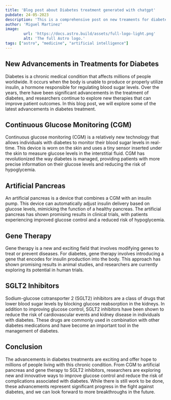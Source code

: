 ```yaml
---
title: 'Blog post about Diabetes treatment generated with chatgpt'
pubdate: 24-05-2023
description: 'This is a comprehensive post on new treaments for diabetes patients generated with chatgpt'
author: 'Miguel Martinez'
image: 
        url: 'https://docs.astro.build/assets/full-logo-light.png' 
        alt: 'The full Astro logo.'
tags: ["astro", "medicine", "artificial intelligence"]        
---
```



## New Advancements in Treatments for Diabetes
Diabetes is a chronic medical condition that affects millions of people worldwide. It occurs when the body is unable to produce or properly utilize insulin, a hormone responsible for regulating blood sugar levels. Over the years, there have been significant advancements in the treatment of diabetes, and researchers continue to explore new therapies that can improve patient outcomes. In this blog post, we will explore some of the latest advancements in diabetes treatment.

## Continuous Glucose Monitoring (CGM)
Continuous glucose monitoring (CGM) is a relatively new technology that allows individuals with diabetes to monitor their blood sugar levels in real-time. This device is worn on the skin and uses a tiny sensor inserted under the skin to measure glucose levels in the interstitial fluid. CGM has revolutionized the way diabetes is managed, providing patients with more precise information on their glucose levels and reducing the risk of hypoglycemia.

## Artificial Pancreas
An artificial pancreas is a device that combines a CGM with an insulin pump. This device can automatically adjust insulin delivery based on glucose levels, mimicking the function of a healthy pancreas. The artificial pancreas has shown promising results in clinical trials, with patients experiencing improved glucose control and a reduced risk of hypoglycemia.

## Gene Therapy
Gene therapy is a new and exciting field that involves modifying genes to treat or prevent diseases. For diabetes, gene therapy involves introducing a gene that encodes for insulin production into the body. This approach has shown promising results in animal studies, and researchers are currently exploring its potential in human trials.

## SGLT2 Inhibitors
Sodium-glucose cotransporter 2 (SGLT2) inhibitors are a class of drugs that lower blood sugar levels by blocking glucose reabsorption in the kidneys. In addition to improving glucose control, SGLT2 inhibitors have been shown to reduce the risk of cardiovascular events and kidney disease in individuals with diabetes. These drugs are commonly used in combination with other diabetes medications and have become an important tool in the management of diabetes.

## Conclusion
The advancements in diabetes treatments are exciting and offer hope to millions of people living with this chronic condition. From CGM to artificial pancreas and gene therapy to SGLT2 inhibitors, researchers are exploring new and innovative ways to improve glucose control and reduce the risk of complications associated with diabetes. While there is still work to be done, these advancements represent significant progress in the fight against diabetes, and we can look forward to more breakthroughs in the future.